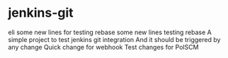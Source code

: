 # jenkins-git

eli some new lines for testing rebase
some new lines testing rebase
A simple project to test jenkins git integration
And it should be triggered by any change
Quick change for webhook
Test changes for PolSCM
